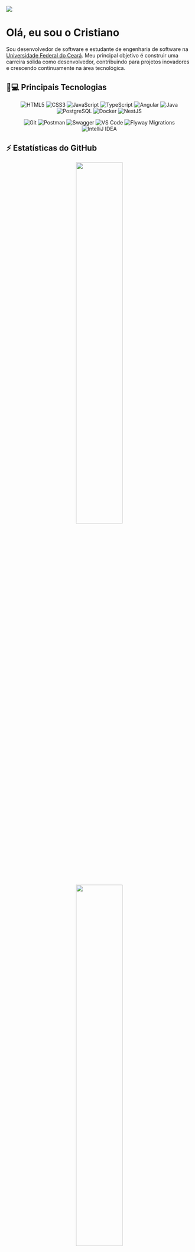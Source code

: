 ![](https://komarev.com/ghpvc/?username=CristianoMends&color=006bed)



# Olá, eu sou o Cristiano


Sou desenvolvedor de software e estudante de engenharia de software na [Universidade Federal do Ceará](https://www.quixada.ufc.br/).
Meu principal objetivo é construir uma carreira sólida como desenvolvedor, contribuindo para projetos inovadores e crescendo continuamente na área tecnológica.

## 🚀💻 Principais Tecnologias

<p align="center">
  <img src="https://img.shields.io/badge/HTML5-%23E34F26.svg?style=flat-square&logo=html5&logoColor=white" alt="HTML5"/>
  <img src="https://img.shields.io/badge/CSS3-%231572B6.svg?style=flat-square&logo=css3&logoColor=white" alt="CSS3"/>
  <img src="https://img.shields.io/badge/JavaScript-%23F7DF1E.svg?style=flat-square&logo=javascript&logoColor=black" alt="JavaScript"/>
  <img src="https://img.shields.io/badge/TypeScript-%23007ACC.svg?style=flat-square&logo=typescript&logoColor=white" alt="TypeScript"/>
  <img src="https://img.shields.io/badge/Angular-%23DD0031.svg?style=flat-square&logo=angular&logoColor=white" alt="Angular"/>
  <img src="https://img.shields.io/badge/Java-%23007396.svg?style=flat-square&logo=java&logoColor=white" alt="Java"/>
  <img src="https://img.shields.io/badge/PostgreSQL-%23336791.svg?style=flat-square&logo=postgresql&logoColor=white" alt="PostgreSQL"/>
  <img src="https://img.shields.io/badge/Docker-%23333333.svg?style=flat-square&logo=docker" alt="Docker"/>
  <img src="https://img.shields.io/badge/NestJS-%23000000.svg?style=flat-square&logo=nestjs&logoColor=red" alt="NestJS"/>

</p>

<p align="center">
  <img src="https://img.shields.io/badge/Git-%23F05033.svg?style=flat-square&logo=git&logoColor=white" alt="Git"/>
  <img src="https://img.shields.io/badge/Postman-%23FF6C37.svg?style=flat-square&logo=postman&logoColor=white" alt="Postman"/>
  <img src="https://img.shields.io/badge/Swagger-%2385EA2D.svg?style=flat-square&logo=swagger&logoColor=black" alt="Swagger"/>
  <img src="https://img.shields.io/badge/VS%20Code-%23007ACC.svg?style=flat-square&logo=visual-studio-code&logoColor=white" alt="VS Code"/>
  <img src="https://img.shields.io/badge/Flyway-CC0200?style=flat-square&logo=flyway&logoColor=white" alt="Flyway Migrations"/>
  <img src="https://img.shields.io/badge/IntelliJ%20IDEA-%23000000.svg?style=flat-square&logo=intellij-idea&logoColor=white" alt="IntelliJ IDEA"/>
</p>

## ⚡ Estatísticas do GitHub
<div align="center">
<img width="50%" src="https://github-readme-stats.vercel.app/api?username=CristianoMends&show_icons=true&locale=pt-br&theme=dracula&custom_title=Estatísticas%20do%20Github">
<img  width="50%" src="https://github-readme-stats.vercel.app/api/top-langs/?username=CristianoMends&custom_title=Top%20Linguagens&layout=pie&langs_count=8&theme=dracula&hide=html,scss,shell,css,procfile&locale=pt-br">
</div>

# 

<p align="center">
  <a href="https://www.linkedin.com/in/cristiano-mendes-link/">
  <img src="https://img.shields.io/badge/-In%20Cristiano%20mendes%20link-0e76a8?style=flat-square&logo=linkedin&logoColor=white" alt="LinkedIn">
  </a>
  <a href="mailto:cristianomendes.dev@gmail.com">
  <img src="https://img.shields.io/badge/-cristianomendes.dev@gmail.com-FF0000?style=flat-square&labelColor=FF0000&logo=gmail&logoColor=white" alt="cristianomendes.dev@gmail.com"></a>
</p>

